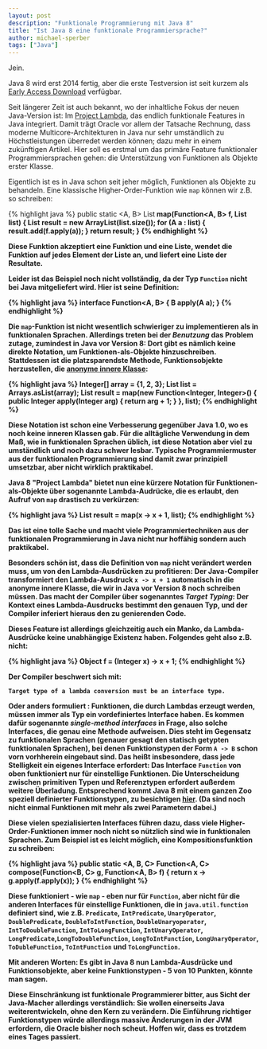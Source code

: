 ```yaml
---
layout: post
description: "Funktionale Programmierung mit Java 8"
title: "Ist Java 8 eine funktionale Programmiersprache?"
author: michael-sperber
tags: ["Java"]
---
```


Jein.

Java 8 wird erst 2014 fertig, aber die erste Testversion ist seit
kurzem als [Early Access
Download](http://www.oracle.com/technetwork/java/javase/downloads/ea-jsp-142245.html)
verfügbar.

Seit längerer Zeit ist auch bekannt, wo der inhaltliche Fokus der
neuen Java-Version ist: Im [Project
Lambda](http://openjdk.java.net/projects/lambda/), das endlich
funktionale Features in Java integriert.  Damit trägt Oracle vor allem
der Tatsache Rechnung, dass moderne Multicore-Architekturen in Java
nur sehr umständlich zu Höchstleistungen überredet werden können; dazu
mehr in einem zukünftigen Artikel.  Hier soll es erstmal um das
primäre Feature funktionaler Programmiersprachen gehen: die
Unterstützung von Funktionen als Objekte erster Klasse.

<!-- more start -->

Eigentlich ist es in Java schon seit jeher möglich, Funktionen als
Objekte zu behandeln.  Eine klassische Higher-Order-Funktion wie
`map` können wir z.B. so schreiben:

{% highlight java %}
    public static <A, B> List<B> map(Function<A, B> f, List<A> list) {
        List<B> result = new ArrayList<B>(list.size());
        for (A a : list) {
            result.add(f.apply(a));
        }
        return result;
    }
{% endhighlight %}

Diese Funktion akzeptiert eine Funktion und eine Liste, wendet die
Funktion auf jedes Element der Liste an, und liefert eine Liste der
Resultate.

Leider ist das Beispiel noch nicht vollständig, da der Typ `Function`
nicht bei Java mitgeliefert wird.  Hier ist seine Definition:

{% highlight java %}
interface Function<A, B> {
    B apply(A a);
}
{% endhighlight %}

Die `map`-Funktion ist nicht wesentlich schwieriger zu implementieren
als in funktionalen Sprachen.  Allerdings treten bei der *Benutzung*
das Problem zutage, zumindest in Java vor Version 8: Dort gibt es
nämlich keine direkte Notation, um Funktionen-als-Objekte
hinzuschreiben.  Stattdessen ist die platzsparendste Methode,
Funktionsobjekte herzustellen, die [anonyme innere
Klasse](http://docs.oracle.com/javase/tutorial/java/javaOO/anonymousclasses.html):

{% highlight java %}
        Integer[] array = {1, 2, 3};
        List<Integer> list = Arrays.asList(array);
        List<Integer> result = map(new Function<Integer, Integer>() {
            public Integer apply(Integer arg) {
                return arg + 1;
            }
        }, list);
{% endhighlight %}

Diese Notation ist schon eine Verbesserung gegenüber Java 1.0, wo es
noch keine inneren Klassen gab. Für die alltägliche Verwendung in dem
Maß, wie in funktionalen Sprachen üblich, ist diese Notation aber viel
zu umständlich und noch dazu schwer lesbar.  Typische
Programmiermuster aus der funktionalen Programmierung sind damit zwar
prinzipiell umsetzbar, aber nicht wirklich praktikabel.

Java 8 "Project Lambda" bietet nun eine kürzere Notation für
Funktionen-als-Objekte über sogenannte Lambda-Audrücke, die es
erlaubt, den Aufruf von `map` drastisch zu verkürzen:

{% highlight java %}
        List<Integer> result = map(x -> x + 1, list);
{% endhighlight %}

Das ist eine tolle Sache und macht viele Programmiertechniken aus der
funktionalen Programmierung in Java nicht nur hoffähig sondern auch
praktikabel.

Besonders schön ist, dass die Definition von `map` nicht verändert
werden muss, um von den Lambda-Ausdrücken zu profitieren: Der
Java-Compiler transformiert den Lambda-Ausdruck `x -> x + 1`
automatisch in die anonyme innere Klasse, die wir in Java vor Version
8 noch schreiben müssen.  Das macht der Compiler über sogenanntes
*Target Typing*: Der Kontext eines Lambda-Ausdrucks bestimmt den
genauen Typ, und der Compiler inferiert hieraus den zu genierenden
Code.

Dieses Feature ist allerdings gleichzeitig auch ein Manko, da
Lambda-Ausdrücke keine unabhängige Existenz haben.  Folgendes geht
also z.B. nicht:

{% highlight java %}
    Object f = (Integer x) -> x + 1;
{% endhighlight %}

Der Compiler beschwert sich mit:

    Target type of a lambda conversion must be an interface type.

Oder anders formuliert : Funktionen, die durch Lambdas erzeugt werden,
müssen immer als Typ ein vordefiniertes Interface haben.  Es kommen
dafür sogenannte *single-method interfaces* in Frage, also solche
Interfaces, die genau eine Methode aufweisen.  Dies steht im Gegensatz
zu funktionalen Sprachen (genauer gesagt den statisch getypten
funktionalen Sprachen), bei denen Funktionstypen der Form `A -> B`
schon vorn vorhherein eingebaut sind.  Das heißt insbesondere, dass
jede Stelligkeit ein eigenes Interface erfordert: Das Interface
`Function` von oben funktioniert nur für einstellige Funktionen.  Die Unterscheidung
zwischen primitiven Typen und Referenztypen erfordert außerdem weitere
Überladung.  Entsprechend kommt Java 8 mit einem ganzen Zoo speziell
definierter Funktionstypen, zu besichtigen
[hier](http://download.java.net/jdk8/docs/api/java/util/function/package-summary.html).
(Da sind noch nicht einmal Funktionen mit mehr als zwei Parametern
dabei.)

Diese vielen spezialisierten Interfaces führen dazu, dass viele
Higher-Order-Funktionen immer noch nicht so nützlich sind wie in
funktionalen Sprachen.  Zum Beispiel ist es leicht möglich, eine
Kompositionsfunktion zu schreiben:

{% highlight java %}
    public static <A, B, C> Function<A, C> compose(Function<B, C> g, Function<A, B> f) {
        return x -> g.apply(f.apply(x));
    }
{% endhighlight %}

Diese funktioniert - wie `map` - eben nur für `Function`, aber nicht
für die anderen Interfaces für einstellige Funktionen, die in
`java.util.function` definiert sind, wie z.B. `Predicate`, `IntPredicate`,
`UnaryOperator`, `DoublePredicate`, `DoubleToIntFunction`,
`DoubleUnaryoperator`, `IntToDoubleFunction`, `IntToLongFunction`,
`IntUnaryOperator`, `LongPredicate`,`LongToDoubleFunction`,
`LongToIntFunction`, `LongUnaryOperator`, `ToDubleFunction`,
`ToIntFunction` und `ToLongFunction`.

Mit anderen Worten: Es gibt in Java 8 nun Lambda-Ausdrücke und
Funktionsobjekte, aber keine Funktionstypen - 5 von 10 Punkten, könnte
man sagen.

Diese Einschränkung ist funktionale Programmierer bitter, aus Sicht
der Java-Macher allerdings verständlich: Sie wollen einerseits Java
weiterentwickeln, ohne den Kern zu verändern.  Die Einführung
richtiger Funktionstypen würde allerdings massive Änderungen in der
JVM erfordern, die Oracle bisher noch scheut.  Hoffen wir, dass es
trotzdem eines Tages passiert.

<!-- more end -->
